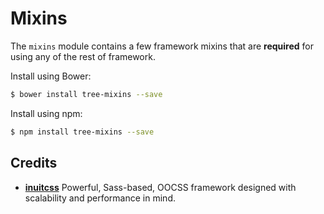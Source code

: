 # Mixins

The `mixins` module contains a few framework mixins that are **required** for
using any of the rest of framework.

Install using Bower:

```sh
$ bower install tree-mixins --save
```

Install using npm:

```sh
$ npm install tree-mixins --save
```

## Credits

* **[inuitcss](https://github.com/inuitcss)** Powerful, Sass-based, OOCSS
framework designed with scalability and performance in mind.
